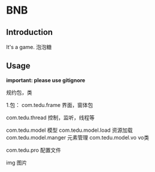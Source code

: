 # BNB

## Introduction

It's a game.
泡泡糖

## Usage

**important: please use gitignore**

规约包，类

1.包：
com.tedu.frame   界面，窗体包

com.tedu.thread  控制，监听，线程等

com.tedu.model   模型
com.tedu.model.load 资源加载
com.tedu.model.manger 元素管理
com.tedu.model.vo vo类

com.tedu.pro     配置文件

img              图片